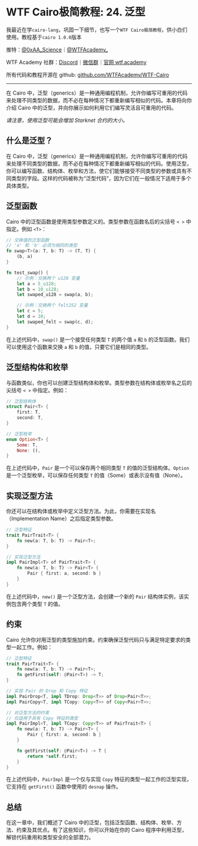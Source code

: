 # WTF Cairo极简教程: 24. 泛型

我最近在学`cairo-lang`，巩固一下细节，也写一个`WTF Cairo极简教程`，供小白们使用。教程基于`cairo 1.0.0`版本

推特：[@0xAA_Science](https://twitter.com/0xAA_Science)｜[@WTFAcademy_](https://twitter.com/WTFAcademy_)

WTF Academy 社群：[Discord](https://discord.wtf.academy)｜[微信群](https://docs.google.com/forms/d/e/1FAIpQLSe4KGT8Sh6sJ7hedQRuIYirOoZK_85miz3dw7vA1-YjodgJ-A/viewform?usp=sf_link)｜[官网 wtf.academy](https://wtf.academy)

所有代码和教程开源在 github: [github.com/WTFAcademy/WTF-Cairo](https://github.com/WTFAcademy/WTF-Cairo)

---

在 Cairo 中，泛型（generics）是一种通用编程机制，允许你编写可重用的代码来处理不同类型的数据，而不必在每种情况下都重新编写相似的代码。本章将向你介绍 Cairo 中的泛型，并向你展示如何利用它们编写灵活且可重用的代码。

*请注意，使用泛型可能会增加 Starknet 合约的大小。*

## 什么是泛型？

在 Cairo 中，泛型（generics）是一种通用编程机制，允许你编写可重用的代码来处理不同类型的数据，而不必在每种情况下都重新编写相似的代码。使用泛型，你可以编写函数、结构体、枚举和方法，使它们能够接受不同类型的参数或具有不同类型的字段。这样的代码被称为“泛型代码”，因为它们在一般情况下适用于多个具体类型。

## 泛型函数

Cairo 中的泛型函数是使用类型参数定义的。类型参数在函数名后的尖括号 `< >` 中指定。例如 `<T>`：

```rust
// 交换值的泛型函数
// 'a' 和 'b' 必须为相同的类型
fn swap<T>(a: T, b: T) -> (T, T) {
    (b, a)
}

fn test_swap() {
    // 示例：交换两个 u128 变量
    let a = 5_u128;
    let b = 10_u128;
    let swaped_u128 = swap(a, b);

    // 示例：交换两个 felt252 变量
    let c = 5;
    let d = 10;
    let swaped_felt = swap(c, d);
}
```

在上述代码中，`swap()` 是一个接受任何类型 `T` 的两个值 `a` 和 `b` 的泛型函数。我们可以使用这个函数来交换 `a` 和 `b` 的值，只要它们是相同的类型。

## 泛型结构体和枚举

与函数类似，你也可以创建泛型结构体和枚举。类型参数在结构体或枚举名之后的尖括号 `< >` 中指定。例如：

```rust
// 泛型结构体
struct Pair<T> {
    first: T,
    second: T,
}

// 泛型枚举
enum Option<T> {
    Some: T,
    None: (),
}
```

在上述代码中，`Pair` 是一个可以保存两个相同类型 `T` 的值的泛型结构体。`Option` 是一个泛型枚举，可以保存任何类型 `T` 的值（Some）或表示没有值（None）。

## 实现泛型方法

你还可以在结构体或枚举中定义泛型方法。为此，你需要在实现名（Implementation Name）之后指定类型参数。

```rust
// 泛型特征
trait PairTrait<T> {
    fn new(a: T, b: T) -> Pair<T>;
}

// 实现泛型方法
impl PairImpl<T> of PairTrait<T> {
    fn new(a: T, b: T) -> Pair<T> {
        Pair { first: a, second: b }
    }
}
```

在上述代码中，`new()` 是一个泛型方法，会创建一个新的 `Pair` 结构体实例，该实例包含两个类型 `T` 的值。

## 约束

Cairo 允许你对用泛型的类型施加约束。约束确保泛型代码只与满足特定要求的类型一起工作。例如：

```rust
// 泛型特征
trait PairTrait<T> {
    fn new(a: T, b: T) -> Pair<T>;
    fn getFirst(self: @Pair<T>) -> T;
}

// 实现 Pair 的 Drop 和 Copy 特征
impl PairDrop<T, impl TDrop: Drop<T>> of Drop<Pair<T>>;
impl PairCopy<T, impl TCopy: Copy<T>> of Copy<Pair<T>>;

// 对泛型方法的约束
// 仅适用于具有 Copy 特征的类型
impl PairImpl<T, impl TCopy: Copy<T>> of PairTrait<T> {
    fn new(a: T, b: T) -> Pair<T> {
        Pair { first: a, second: b }
    }

    fn getFirst(self: @Pair<T>) -> T {
        return *self.first;
    }
}
```

在上述代码中，`PairImpl` 是一个仅与实现 `Copy` 特征的类型一起工作的泛型实现，它支持在 `getFirst()` 函数中使用的 `desnap` 操作。

## 总结

在这一章中，我们概述了 Cairo 中的泛型，包括泛型函数、结构体、枚举、方法、约束及其优点。有了这些知识，你可以开始在你的 Cairo 程序中利用泛型，解锁代码重用和类型安全的全部潜力。